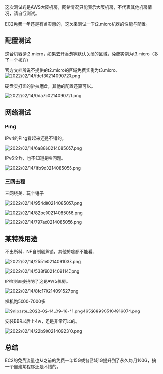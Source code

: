 这次测试的是AWS大阪机房，网络情况只能表示大阪机房，不代表其他机房情况，请自行测试。

EC2免费一年还是有点实惠的，这次来测试一下t2.micro机器的性能与配置。



## 配置测试

这台机器是t2.micro，如果去开香港等默认关闭的区域，免费实例为t3.micro（多了一个核心）

官方文档所说不提供的t2.micro的区域免费实例为t3.micro。![2022/02/14/fdef30214090723.png](https://i1.xktu.xyz/2022/02/14/fdef30214090723.png)

硬盘实打实的驴拉磨盘，其他的配置还算可以。

![2022/02/14/0da7b0214090721.png](https://i1.xktu.xyz/2022/02/14/0da7b0214090721.png)

## 网络测试

### Ping

IPv4的Ping看起来还是不错的。

![2022/02/14/6a8860214085057.png](https://i1.xktu.xyz/2022/02/14/6a8860214085057.png)

IPv6全炸，也不知道是啥问题。

![2022/02/14/1fb9d0214085056.png](https://i1.xktu.xyz/2022/02/14/1fb9d0214085056.png)

### 三网去程

三网绕美，玩个锤子

![2022/02/14/954d80214085057.png](https://i1.xktu.xyz/2022/02/14/954d80214085057.png)

![2022/02/14/82bc00214085056.png](https://i1.xktu.xyz/2022/02/14/82bc00214085056.png)

![2022/02/14/797ad0214085056.png](https://i1.xktu.xyz/2022/02/14/797ad0214085056.png)

## 某特殊用途

不出所料，NF自制剧解锁，其他的啥都不能看。

![2022/02/14/2551e0214091033.png](https://i1.xktu.xyz/2022/02/14/2551e0214091033.png)

![2022/02/14/538f90214091147.png](https://i1.xktu.xyz/2022/02/14/538f90214091147.png)

IP检测直接挑明了这是AWS机房。

![2022/02/14/8fc170214091527.png](https://i1.xktu.xyz/2022/02/14/8fc170214091527.png)

裸机跑5000-7000多

![Snipaste_2022-02-14_09-16-41.png4652689305104816074.png](https://i1.xktu.xyz/2022/02/14/5fd190214091708.png)

安装BBR以后上4w，还是非常可以的。

![2022/02/14/22b900214092310.png](https://i1.xktu.xyz/2022/02/14/22b900214092310.png)

## 总结

EC2的免费流量也从之前的免费一年15G或各区域1G提升到了永久每月100G，搞一个自建某程序还是不错的。